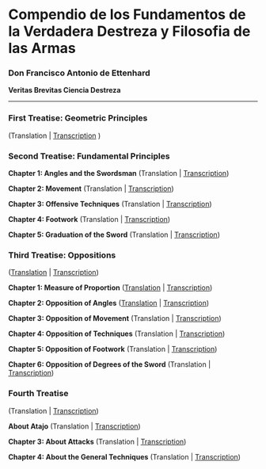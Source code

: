 # Compendio de los Fundamentos de la Verdadera Destreza y Filosofia de las Armas
### Don Francisco Antonio de Ettenhard
**Veritas Brevitas Ciencia Destreza**

***

### First Treatise: Geometric Principles
(Translation | [Transcription](Tratado%20Primero.md) )

### Second Treatise: Fundamental Principles
**Chapter 1: Angles and the Swordsman**
(Translation | [Transcription](Tratado%20Segundo%20Capitulo%20I.md)) 

**Chapter 2: Movement**
(Translation | [Transcription](Tratado%20Segundo%20Capitulo%20II.md))

**Chapter 3: Offensive Techniques**
(Translation | [Transcription](Tratado%20Segundo%20Capitulo%20III.md))

**Chapter 4: Footwork**
(Translation | [Transcription](Tratado%20Segundo%20Capitulo%20IIII.md))

**Chapter 5: Graduation of the Sword**
(Translation | [Transcription](Tratado%20Segundo%20Capitulo%20V.md))

### Third Treatise: Oppositions
([Translation](Part%20III.md) | [Transcription](Tratado%20Tercero.md))

**Chapter 1: Measure of Proportion**
([Translation](Part%20III%20Chapter%201.md) | [Transcription](Tratado%20Tercero%20Capitulo%20I.md))

**Chapter 2: Opposition of Angles**
([Translation](Part%20III%20Chapter%202.md) | [Transcription](Tratado%20Tercero%20Capitulo%20II.md))

**Chapter 3: Opposition of Movement**
(Translation | [Transcription](Tratado%20Tercero%20Capitulo%20III.md))

**Chapter 4: Opposition of Techniques**
(Translation | [Transcription](Tratado%20Tercero%20Capitulo%20IIII.md))

**Chapter 5: Opposition of Footwork**
(Translation | [Transcription](Tratado%20Tercero%20Capitulo%20V.md))

**Chapter 6: Opposition of Degrees of the Sword**
(Translation | [Transcription](Tratado%20Tercero%20Capitulo%20VI.md))


### Fourth Treatise
(Translation | [Transcription](Tratado%20Quarto.md))

**About Atajo**
(Translation | [Transcription](Tratado%20Quarto%20Del%20Atajo.md))

**Chapter 3: About Attacks**
(Translation | [Transcription](Tratado%20Quarto%20De%20Los%20Acometimientos.md))

**Chapter 4: About the General Techniques**
(Translation | [Transcription](Tratado%20Quarto%20De%20Las%20Tretas%20Generales.md)) 